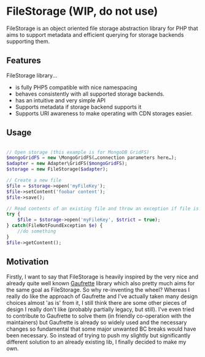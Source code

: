 FileStorage (WIP, do not use)
===========

FileStorage is an object oriented file storage abstraction library for PHP that aims to support metadata and efficient querying for storage backends supporting them.

## Features

FileStorage library...

* is fully PHP5 compatible with nice namespacing
* behaves consistently with all supported storage backends.
* has an intuitive and very simple API
* Supports metadata if storage backend supports it
* Supports URI awareness to make operating with CDN storages easier.

## Usage

```php

// Open storage (this example is for MongoDB GridFS)
$mongoGridFS = new \MongoGridFS(…connection parameters here…);
$adapter = new Adapter\GridFS($mongoGridFS);
$storage = new FileStorage($adapter);

// Create a new file
$file = $storage->open('myFileKey');
$file->setContent('foobar content');
$file->save();

// Read contents of an existing file and throw an exception if file is not there
try {
	$file = $storage->open('myFileKey', $strict = true);
} catch(FileNotFoundException $e) {
	//do something
}
$file->getContent();

```

## Motivation

Firstly, I want to say that FileStorage is heavily inspired by the very nice and already quite well known [Gaufrette](https://github.com/KnpLabs/Gaufrette) library which also pretty much aims for the same goal as FileStorage. So why re-inventing the wheel? Whereas I really do like the approach of Gaufrette and I've actually taken many design choices almost 'as is' from it, I still think there are some other pieces of design I really don't like (probably partially legacy, but still). I've even tried to contribute to Gaufrette to solve them (in friendly co-operation with the maintainers) but Gaufrette is already so widely used and the necessary changes so fundamental that some major unwanted BC breaks would have been necessary. So instead of trying to push my slightly but significantly different solution to an already existing lib, I finally decided to make my own.
